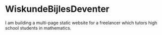 # WiskundeBijlesDeventer
I am building a multi-page static website for a freelancer which tutors high school students in mathematics.

